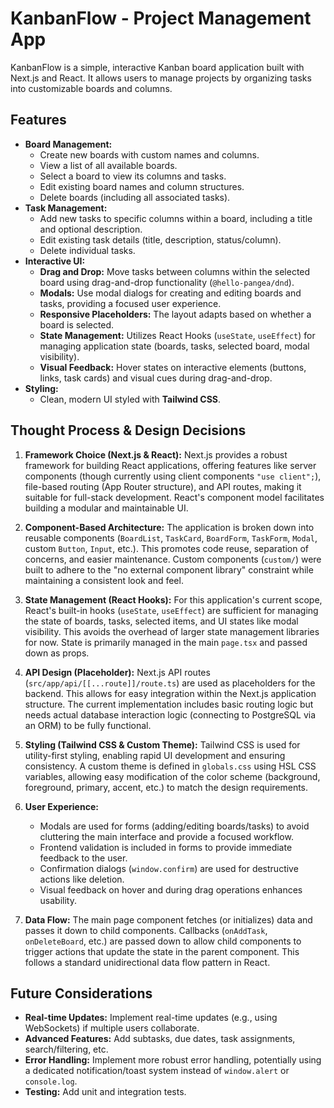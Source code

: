 # KanbanFlow - Project Management App

KanbanFlow is a simple, interactive Kanban board application built with Next.js and React. It allows users to manage projects by organizing tasks into customizable boards and columns.

## Features

*   **Board Management:**
    *   Create new boards with custom names and columns.
    *   View a list of all available boards.
    *   Select a board to view its columns and tasks.
    *   Edit existing board names and column structures.
    *   Delete boards (including all associated tasks).
*   **Task Management:**
    *   Add new tasks to specific columns within a board, including a title and optional description.
    *   Edit existing task details (title, description, status/column).
    *   Delete individual tasks.
*   **Interactive UI:**
    *   **Drag and Drop:** Move tasks between columns within the selected board using drag-and-drop functionality (`@hello-pangea/dnd`).
    *   **Modals:** Use modal dialogs for creating and editing boards and tasks, providing a focused user experience.
    *   **Responsive Placeholders:** The layout adapts based on whether a board is selected.
    *   **State Management:** Utilizes React Hooks (`useState`, `useEffect`) for managing application state (boards, tasks, selected board, modal visibility).
    *   **Visual Feedback:** Hover states on interactive elements (buttons, links, task cards) and visual cues during drag-and-drop.
*   **Styling:**
    *   Clean, modern UI styled with **Tailwind CSS**.
    

## Thought Process & Design Decisions

1.  **Framework Choice (Next.js & React):** Next.js provides a robust framework for building React applications, offering features like server components (though currently using client components `"use client";`), file-based routing (App Router structure), and API routes, making it suitable for full-stack development. React's component model facilitates building a modular and maintainable UI.

2.  **Component-Based Architecture:** The application is broken down into reusable components (`BoardList`, `TaskCard`, `BoardForm`, `TaskForm`, `Modal`, custom `Button`, `Input`, etc.). This promotes code reuse, separation of concerns, and easier maintenance. Custom components (`custom/`) were built to adhere to the "no external component library" constraint while maintaining a consistent look and feel.

3.  **State Management (React Hooks):** For this application's current scope, React's built-in hooks (`useState`, `useEffect`) are sufficient for managing the state of boards, tasks, selected items, and UI states like modal visibility. This avoids the overhead of larger state management libraries for now. State is primarily managed in the main `page.tsx` and passed down as props.

4.  **API Design (Placeholder):** Next.js API routes (`src/app/api/[[...route]]/route.ts`) are used as placeholders for the backend. This allows for easy integration within the Next.js application structure. The current implementation includes basic routing logic but needs actual database interaction logic (connecting to PostgreSQL via an ORM) to be fully functional.

5.  **Styling (Tailwind CSS & Custom Theme):** Tailwind CSS is used for utility-first styling, enabling rapid UI development and ensuring consistency. A custom theme is defined in `globals.css` using HSL CSS variables, allowing easy modification of the color scheme (background, foreground, primary, accent, etc.) to match the design requirements.

6.  **User Experience:**
    *   Modals are used for forms (adding/editing boards/tasks) to avoid cluttering the main interface and provide a focused workflow.
    *   Frontend validation is included in forms to provide immediate feedback to the user.
    *   Confirmation dialogs (`window.confirm`) are used for destructive actions like deletion.
    *   Visual feedback on hover and during drag operations enhances usability.

7.  **Data Flow:** The main page component fetches (or initializes) data and passes it down to child components. Callbacks (`onAddTask`, `onDeleteBoard`, etc.) are passed down to allow child components to trigger actions that update the state in the parent component. This follows a standard unidirectional data flow pattern in React.

## Future Considerations

*   **Real-time Updates:** Implement real-time updates (e.g., using WebSockets) if multiple users collaborate.
*   **Advanced Features:** Add subtasks, due dates, task assignments, search/filtering, etc.
*   **Error Handling:** Implement more robust error handling, potentially using a dedicated notification/toast system instead of `window.alert` or `console.log`.
*   **Testing:** Add unit and integration tests.
